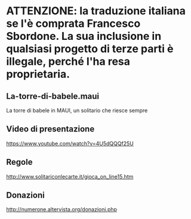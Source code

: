 # ATTENZIONE: la traduzione italiana se l'è comprata Francesco Sbordone. La sua inclusione in qualsiasi progetto di terze parti è illegale, perché l'ha resa proprietaria.

## La-torre-di-babele.maui
La torre di babele in MAUI, un solitario che riesce sempre

## Video di presentazione

https://www.youtube.com/watch?v=4U5dQQQf25U

## Regole

http://www.solitariconlecarte.it/gioca_on_line15.htm

## Donazioni

http://numerone.altervista.org/donazioni.php
